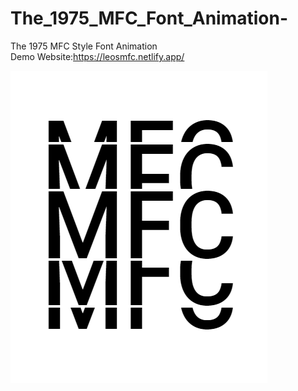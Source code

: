 # The_1975_MFC_Font_Animation-
The 1975 MFC Style Font Animation<br>
Demo Website:https://leosmfc.netlify.app/

![MFC GIF](/MFC.gif)
